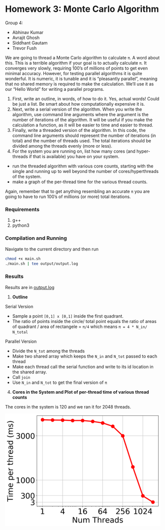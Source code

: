 # Homework 3: Monte Carlo Algorithm

Group 4: 
- Abhinav Kumar
- Avrajit Ghosh
- Siddhant Gautam
- Trevor Fush

We are going to thread a Monte Carlo algorithm to calculate `π`. A word about this. This is a terrible algorithm if your goal is to actually calculate `π`. It converges very slowly, requiring 100’s of millions of points to get even minimal accuracy. However, for testing parallel algorithms it is quite wonderful. It is numeric, it is tunable and it is “pleasantly parallel”, meaning that no shared memory is required to make the calculation. We’ll use it as our “Hello World” for writing a parallel programs.
1. First, write an outline, in words, of how to do it. Yes, actual words! Could be just a list. Be smart about how computationally expensive it is.
2. Next, write a serial version of the algorithm. When you write the algorithm, use command line arguments where the argument is the number of iterations of the algorithm. It will be useful if you make the calculation a function, as it will be easier to time and easier to thread.
3. Finally, write a threaded version of the algorithm. In this code, the command line arguments should represent the number of iterations (in total) and the number of threads used.
        The total iterations should be divided among the threads evenly (more or less).
4. For the system you are running on, list how many cores (and hyper-threads if that is available) you have on your system.
  - run the threaded algorithm with various core counts, starting with the single and running up to well beyond the number of cores/hyperthreads of the system.
  - make a graph of the per-thread time for the various thread counts.

Again, remember that to get anything resembling an accurate `π` you are going to have to run 100’s of millions (or more) total iterations.

### Requirements
1. g++
2. python3

### Compilation and Running
Navigate to the current directory and then run
```bash
chmod +x main.sh
./main.sh | tee output/output.log
```


### Results 
Results are in [output.log](output/output.log)

1. **Outline**

Serial Version
  - Sample a point `[0,1] x [0,1]` inside the first quadrant.
  - The ratio of points inside the circle/ total point equals the ratio of areas of quadrant / area of rectangele = `π/4` which means `π = 4 * N_in/ N_total`

Parallel Version

  - Divide the `N_tot` among the threads
  - Make two shared array which keeps the `N_in` and `N_tot` passed to each thread
  - Make each thread call the serial function and write to its id location in the shared array.
  - Call `join` 
  - Use `N_in` and `N_tot` to get the final version of `π`
       
4. **Cores in the System and Plot of per-thread time of various thread counts**

The cores in the system is 120 and we ran it for 2048 threads.

![Per-thread time vs Thread Count](output/per_thread_time_vs_thread_time.png?raw=true "Title")
